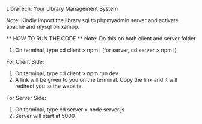 LibraTech: Your Library Management System

Note: Kindly import the library.sql to phpmyadmin server and activate apache and mysql on xampp.

** HOW TO RUN THE CODE **
Note: Do this on both client and server folder
1. On terminal, type cd client > npm i (for server, cd server > npm i)

For Client Side:
1. On terminal, type cd client > npm run dev
2. A link will be given to you on the terminal. Copy the link and it will redirect you to the website.

For Server Side:
1. On terminal, type cd server > node server.js
2. Server will start at 5000

